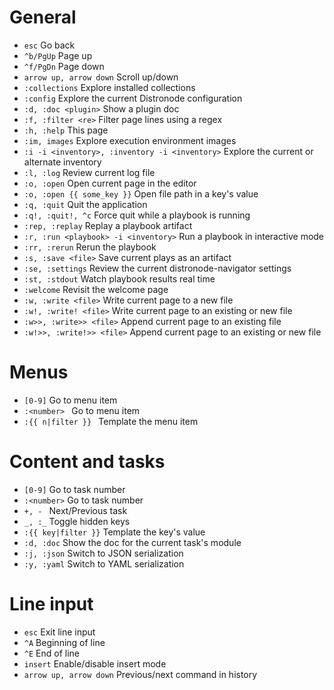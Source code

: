 # General

- `esc`                                           Go back
- `^b/PgUp`                                       Page up
- `^f/PgDn`                                       Page down
- `arrow up, arrow down`                          Scroll up/down
- `:collections`                                  Explore installed collections
- `:config`                                       Explore the current Distronode configuration
- `:d, :doc <plugin>`                             Show a plugin doc
- `:f, :filter <re>`                              Filter page lines using a regex
- `:h, :help`                                     This page
- `:im, images`                                   Explore execution environment images
- `:i -i <inventory>, :inventory -i <inventory>`  Explore the current or alternate inventory
- `:l, :log`                                      Review current log file
- `:o, :open`                                     Open current page in the editor
- `:o, :open {{ some_key }}`                      Open file path in a key's value
- `:q, :quit`                                     Quit the application
- `:q!, :quit!, ^c`                               Force quit while a playbook is running
- `:rep, :replay`                                 Replay a playbook artifact
- `:r, :run <playbook> -i <inventory>`            Run a playbook in interactive mode
- `:rr, :rerun`                                   Rerun the playbook
- `:s, :save <file>`                              Save current plays as an artifact
- `:se, :settings`                                Review the current distronode-navigator settings
- `:st, :stdout`                                  Watch playbook results real time
- `:welcome`                                      Revisit the welcome page
- `:w, :write <file>`                             Write current page to a new file
- `:w!, :write! <file>`                           Write current page to an existing or new file
- `:w>>, :write>> <file>`                         Append current page to an existing file
- `:w!>>, :write!>> <file>`                       Append current page to an existing or new file

# Menus

- `[0-9]`                                         Go to menu item
- `:<number> `                                    Go to menu item
- `:{{ n|filter }} `                              Template the menu item

# Content and tasks

- `[0-9]`                                         Go to task number
- `:<number>`                                     Go to task number
- `+, - `                                         Next/Previous task
- `_, :_`                                         Toggle hidden keys
- `:{{ key|filter }}`                             Template the key's value
- `:d, :doc`                                      Show the doc for the current task's module
- `:j, :json`                                     Switch to JSON serialization
- `:y, :yaml`                                     Switch to YAML serialization

# Line input

- `esc`                                           Exit line input
- `^A`                                            Beginning of line
- `^E`                                            End of line
- `insert`                                        Enable/disable insert mode
- `arrow up, arrow down`                          Previous/next command in history
